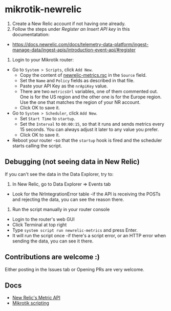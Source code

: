 # mikrotik-newrelic

1. Create a New Relic account if not having one already.
1. Follow the steps under _Register an Insert API key_ in this documentatation:
  - https://docs.newrelic.com/docs/telemetry-data-platform/ingest-manage-data/ingest-apis/introduction-event-api/#register
1. Login to your Mikrotik router:
  - Go to `System > Scripts`, click `Add New`.
    - Copy the content of [newrelic-metrics.rsc](src/newrelic-metrics.rsc) in the `Source` field.
    - Set the `Name` and `Policy` fields as described in that file.
    - Paste your API Key as the `nrApiKey` value.
    - There are two `metricsUrl` variables, one of them commented out. One is for the US region
      and the other one is for the Europe region. Use the one that matches the region of your
      NR account.
    - Click OK to save it.
  - Go to `System > Scheduler`, click `Add New`.
    - Set `Start Time` to `startup`.
    - Set the `Interval` to `00:00:15`, so that it runs and sends metrics every 15 seconds. You can always adjust it later to
      any value you prefer.
    - Click OK to save it.
  - Reboot your router -so that the `startup` hook is fired and the scheduler starts calling the script.

## Debugging (not seeing data in New Relic)

If you can't see the data in the Data Explorer, try to:

1. In New Relic, go to Data Explorer => Events tab
  - Look for the NrIntegrationError table -if the API is receiving the POSTs and rejecting the data, you can see the reason there.
1. Run the script manually in your router console  
  - Login to the router's web GUI
  - Click Terminal at top right
  - Type `system script run newrelic-metrics` and press Enter.
  - It will run the script once -if there's a script error, or an HTTP error when sending the data, you can see it there.

## Contributions are welcome :)

Either posting in the Issues tab or Opening PRs are very welcome.

## Docs

- [New Relic's Metric API](https://docs.newrelic.com/docs/telemetry-data-platform/ingest-manage-data/ingest-apis/report-metrics-metric-api/)
- [Mikrotik scripting](https://wiki.mikrotik.com/wiki/Scripts)
